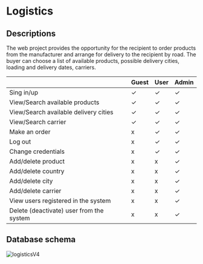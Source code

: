 
# Logistics

## Descriptions

The web project provides the opportunity for the recipient to order products from the manufacturer and arrange for delivery to the recipient by road. The buyer can choose a list of available products, possible delivery cities, loading and delivery dates, carriers.



|                                          | Guest | User  | Admin |
|------------------------------------------|-------|------|-------|
| Sing in/up                               |   ✓   |   ✓  |   ✓   |
| View/Search available products           |   ✓   |   ✓  |   ✓   |
| View/Search available delivery cities    |   ✓   |   ✓  |   ✓   |
| View/Search carrier                      |   ✓   |   ✓  |   ✓   |
| Make an order                            |   x   |   ✓  |   ✓   |
| Log out                                  |   x   |   ✓  |   ✓   |
| Change credentials                       |   x   |   ✓  |   ✓   |
| Add/delete product                       |   x   |   x  |   ✓   |
| Add/delete country                       |   x   |   x  |   ✓   |
| Add/delete city                          |   x   |   x  |   ✓   |
| Add/delete carrier                       |   x   |   x  |   ✓   |
| View users registered in the system      |   x   |   x  |   ✓   |
| Delete (deactivate) user from the system |   x   |   x  |   ✓   |



## Database schema





![logisticsV4](https://user-images.githubusercontent.com/87066602/170941460-49fb5a4b-8458-48bc-aff8-52a2d053a8fa.png)


